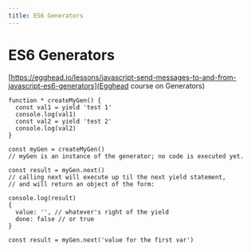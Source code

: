 ```yaml
---
title: ES6 Generators
---
```


<h1>ES6 Generators</h1>

[https://egghead.io/lessons/javascript-send-messages-to-and-from-javascript-es6-generators](Egghead course on Generators)



~~~
function * createMyGen() {
  const val1 = yield 'test 1'
  console.log(val1)
  const val2 = yield 'test 2'
  console.log(val2)
}

const myGen = createMyGen()
// myGen is an instance of the generator; no code is executed yet.

const result = myGen.next()
// calling next will execute up til the next yield statement,
// and will return an object of the form:

console.log(result)
{
  value: '', // whatever's right of the yield
  done: false // or true
}

const result = myGen.next('value for the first var')

~~~

